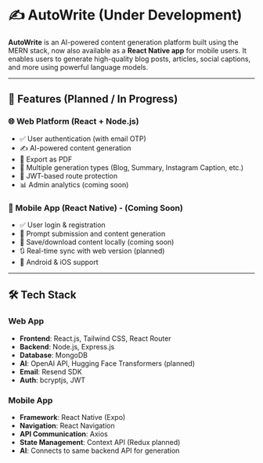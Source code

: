 # ✍️ AutoWrite (Under Development)

**AutoWrite** is an AI-powered content generation platform built using the MERN stack, now also available as a **React Native app** for mobile users. It enables users to generate high-quality blog posts, articles, social captions, and more using powerful language models.

---

## 🚀 Features (Planned / In Progress)

### 🌐 Web Platform (React + Node.js)

- ✅ User authentication (with email OTP)
- ✍️ AI-powered content generation
- 📄 Export as PDF
- 🧠 Multiple generation types (Blog, Summary, Instagram Caption, etc.)
- 🔐 JWT-based route protection
- 📊 Admin analytics (coming soon)

### 📱 Mobile App (React Native) - (Coming Soon)

- ✅ User login & registration
- 📝 Prompt submission and content generation
- 📄 Save/download content locally (coming soon)
- 🔃 Real-time sync with web version (planned)
- 📱 Android & iOS support

---

## 🛠️ Tech Stack

### Web App

- **Frontend**: React.js, Tailwind CSS, React Router
- **Backend**: Node.js, Express.js
- **Database**: MongoDB
- **AI**: OpenAI API, Hugging Face Transformers (planned)
- **Email**: Resend SDK
- **Auth**: bcryptjs, JWT

### Mobile App

- **Framework**: React Native (Expo)
- **Navigation**: React Navigation
- **API Communication**: Axios
- **State Management**: Context API (Redux planned)
- **AI**: Connects to same backend API for generation


